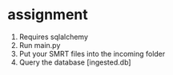 # assignment
1. Requires sqlalchemy
2. Run main.py
3. Put your SMRT files into the incoming folder
4. Query the database [ingested.db]
